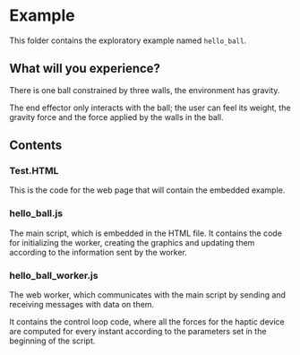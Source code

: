 # Example

This folder contains the exploratory example named `hello_ball`.

## What will you experience?

There is one ball constrained by three walls, the environment has gravity.

The end effector only interacts with the ball; the user can feel its weight, the gravity force and the force applied by the walls in the ball.

## Contents

### Test.HTML

This is the code for the web page that will contain the embedded example.

### hello_ball.js

The main script, which is embedded in the HTML file. It contains the code for initializing the worker, creating the graphics and updating them according to the information sent by the worker.

### hello_ball_worker.js

The web worker, which communicates with the main script by sending and receiving messages with data on them.

It contains the control loop code, where all the forces for the haptic device are computed for every instant according to the parameters set in the beginning of the script.
